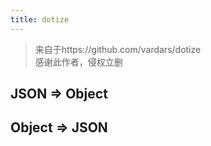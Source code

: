 ```yaml
---
title: dotize
---
```


> 来自于https://github.com/vardars/dotize  
> 感谢此作者，侵权立删

## JSON => Object

<preview path="./JSON2Object.vue" title="@niu-tools/core/dotize" description="转换结果"></preview>

## Object => JSON

<preview path="./Object2JSON.vue" title="@niu-tools/core/dotize" description="转换结果"></preview>
